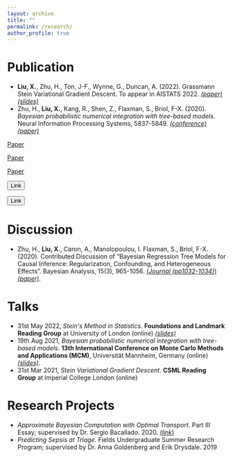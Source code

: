 ```yaml
---
layout: archive
title: ""
permalink: /research/
author_profile: true
---
```


<!-- {% if author.googlescholar %}
  You can also find my articles on <u><a href="{{author.googlescholar}}">my Google Scholar profile</a>.</u>
{% endif %}

{% include base_path %}

{% for post in site.publications reversed %}
  {% include archive-single.html %}
{% endfor %} -->


# Publication
- **Liu, X.**, Zhu, H., Ton, J-F., Wynne, G., Duncan, A. (2022). Grassmann Stein Variational Gradient Descent. To appear in AISTATS 2022. [*(paper)*](https://arxiv.org/abs/2202.03297) [*(slides)*](https://docs.google.com/presentation/d/e/2PACX-1vTMmAQEaSB--eTTrg0xzZBdgdA3w530kw4ENg5Oh_a7YpCK4Gd28vc8tMPDMjarevyKjnNF4c1vEccG/pub?start=false&loop=false&delayms=3000)
- Zhu, H., **Liu, X.**, Kang, R., Shen, Z., Flaxman, S., Briol, F-X. (2020). *Bayesian probabilistic numerical integration with tree-based models*. Neural Information Processing Systems, 5837-5849. [*(conference)*](https://proceedings.neurips.cc/paper/2020/hash/3fe94a002317b5f9259f82690aeea4cd-Abstract.html) [*(paper)*](https://proceedings.neurips.cc/paper/2020/file/3fe94a002317b5f9259f82690aeea4cd-Paper.pdf)

<a class="btn btn-primary" href="https://arxiv.org/abs/2202.03297" target="_blank" rel="noopener">Paper</a>

<a class="btn btn-primary" href="https://arxiv.org/abs/2202.03297" target="_blank">Paper</a>

<a class="btn btn-primary" href="https://arxiv.org/abs/2202.03297" >Paper</a>

<button type="button" class="btn btn-primary" href="https://arxiv.org/abs/2202.03297">Link</button>

<button type="button" class="btn btn-primary" onclick="location.href='http://www.example.com'">Link</button>

# Discussion
- Zhu, H., **Liu, X**., Caron, A., Manolopoulou, I. Flaxman, S., Briol, F-X. (2020). Contributed Discussion of “Bayesian Regression Tree Models for Causal Inference: Regularization, Confounding, and Heterogeneous Effects”. Bayesian Analysis, 15(3), 965-1056. [(*Journal (pp1032-1034)*)](https://projecteuclid.org/euclid.ba/1580461461#abstract) [*(paper)*](https://fxbriol.github.io/pdfs/BART_contributed_discussion.pdf).

# Talks
- 31st May 2022, *Stein's Method in Statistics*. **Foundations and Landmark Reading Group** at University of London (online) [*(slides)*](http://XingLLiu.github.io/files/steins_method_ucl.pdf)
- 19th Aug 2021, *Bayesian probabilistic numerical integration with tree-based models*. **13th International Conference on Monte Carlo Methods and Applications (MCM)**, Universität Mannheim, Germany (online) [*(slides)*](http://XingLLiu.github.io/files/BO_BART_mcm.pdf).
- 31st Mar 2021, *Stein Variational Gradient Descent*. **CSML Reading Group** at Imperial College London (online)


# Research Projects
- *Approximate Bayesian Computation with Optimal Transport*. Part III Essay; supervised by Dr. Sergio Bacallado. 2020. [(_link_)](http://XingLLiu.github.io/files/Part_III_Essay_ABC_with_Optimal_Transport.pdf)
- *Predicting Sepsis at Triage*. Fields Undergraduate Summer Research Program; supervised by Dr. Anna Goldenberg and Erik Drysdale. 2019

<!-- ### Approximate Bayesian Computation with Optimal Transport
<span style="color:grey">_Part III Essay;_ [_link_](http://XingLLiu.github.io/files/Part_III_Essay_ABC_with_Optimal_Transport.pdf) </span><br>
**Xing Liu**; supervised by Dr. Sergio Bacallado <br>
<span style="color:grey">_Abstract_: </span>
The complexity of many real-life data generating processes either defies the access to the likelihood function or renders it too expansive to be evaluated. In this case, standard Bayesian inference techniques, such as Markov chain Monte Carlo, can no longer be used. A popular roundabout is Approximate Bayesian Computation (ABC). ABC only assumes one has a generative model from which data can be drawn. It relies on a user-specified discrepancy metric that compares some summaries of the observation and the generated data. However, an improperly selected metric or summary may bias the discrimination between models. Optimal transport (OT) metrics have recently been proposed to remedy this issue. OT metrics are flexible, admit decent convergence properties and are often able to capture all differences between distributions. In this essay, we review and compare two OT metrics and one information-based measure that arose in the ABC literature, namely the Wasserstein distances, the maximum mean discrepancy (MMD) and the Kullback-Leibler (KL) divergence. We summarize the theoretical studies of their posterior concentration in the present literature, and discuss how these metrics can be adapted to large-scale data sets. We also compare these methods through four benchmark experiments, including a real-life study on ecological dynamic systems.

### Predicting Sepsis at Triage
<span style="color:grey">_Fields Undergraduate Summer Research Program_ </span> <br>
**Xing Liu**; supervised by Dr. Anna Goldenberg and Erik Drysdale <br>
<span style="color:grey">_Abstract_: </span>
Sepsis is a lethal disease that causes millions of neonatal deaths annually, and one hour in the treatment procedure can make a huge difference for septic patients. In this regard, using machine learning approaches to help clinicans to make early Sepsis predictions has gain in popularity in recent years. Although many have shown promising predictive performance, these methods generally suffer from high false positive rates. We propose two neural network models that respectively makes use of the TF-IDF and the Clinical BERT model, and show experimentally how they could improve the predictive performance at medical triage. We train these models on a EPIC dataset that contains medical records from the SickKids Hospital in Toronto, Canada, and compare their performance with a number of ordinary machine learning models via an one-month-ahead prediction scheme. We argue that our models outperform the RN Sepsis alert tools at SickKids in terms of the sensitivity for a given false positive rate of 10%, thus showing potentials for practical benefit. -->
